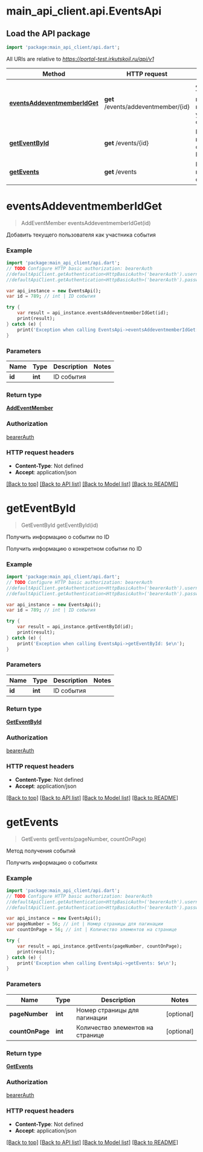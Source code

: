 # main_api_client.api.EventsApi

## Load the API package
```dart
import 'package:main_api_client/api.dart';
```

All URIs are relative to *https://portal-test.irkutskoil.ru/api/v1*

Method | HTTP request | Description
------------- | ------------- | -------------
[**eventsAddeventmemberIdGet**](EventsApi.md#eventsAddeventmemberIdGet) | **get** /events/addeventmember/{id} | Добавить текущего пользователя как участника события
[**getEventById**](EventsApi.md#getEventById) | **get** /events/{id} | Получить информацию о событии по ID
[**getEvents**](EventsApi.md#getEvents) | **get** /events | Метод получения событий


# **eventsAddeventmemberIdGet**
> AddEventMember eventsAddeventmemberIdGet(id)

Добавить текущего пользователя как участника события

### Example 
```dart
import 'package:main_api_client/api.dart';
// TODO Configure HTTP basic authorization: bearerAuth
//defaultApiClient.getAuthentication<HttpBasicAuth>('bearerAuth').username = 'YOUR_USERNAME'
//defaultApiClient.getAuthentication<HttpBasicAuth>('bearerAuth').password = 'YOUR_PASSWORD';

var api_instance = new EventsApi();
var id = 789; // int | ID события

try { 
    var result = api_instance.eventsAddeventmemberIdGet(id);
    print(result);
} catch (e) {
    print('Exception when calling EventsApi->eventsAddeventmemberIdGet: $e\n');
}
```

### Parameters

Name | Type | Description  | Notes
------------- | ------------- | ------------- | -------------
 **id** | **int**| ID события | 

### Return type

[**AddEventMember**](AddEventMember.md)

### Authorization

[bearerAuth](../README.md#bearerAuth)

### HTTP request headers

 - **Content-Type**: Not defined
 - **Accept**: application/json

[[Back to top]](#) [[Back to API list]](../README.md#documentation-for-api-endpoints) [[Back to Model list]](../README.md#documentation-for-models) [[Back to README]](../README.md)

# **getEventById**
> GetEventById getEventById(id)

Получить информацию о событии по ID

Получить информацию о конкретном событии по ID

### Example 
```dart
import 'package:main_api_client/api.dart';
// TODO Configure HTTP basic authorization: bearerAuth
//defaultApiClient.getAuthentication<HttpBasicAuth>('bearerAuth').username = 'YOUR_USERNAME'
//defaultApiClient.getAuthentication<HttpBasicAuth>('bearerAuth').password = 'YOUR_PASSWORD';

var api_instance = new EventsApi();
var id = 789; // int | ID события

try { 
    var result = api_instance.getEventById(id);
    print(result);
} catch (e) {
    print('Exception when calling EventsApi->getEventById: $e\n');
}
```

### Parameters

Name | Type | Description  | Notes
------------- | ------------- | ------------- | -------------
 **id** | **int**| ID события | 

### Return type

[**GetEventById**](GetEventById.md)

### Authorization

[bearerAuth](../README.md#bearerAuth)

### HTTP request headers

 - **Content-Type**: Not defined
 - **Accept**: application/json

[[Back to top]](#) [[Back to API list]](../README.md#documentation-for-api-endpoints) [[Back to Model list]](../README.md#documentation-for-models) [[Back to README]](../README.md)

# **getEvents**
> GetEvents getEvents(pageNumber, countOnPage)

Метод получения событий

Получить информацию о событиях

### Example 
```dart
import 'package:main_api_client/api.dart';
// TODO Configure HTTP basic authorization: bearerAuth
//defaultApiClient.getAuthentication<HttpBasicAuth>('bearerAuth').username = 'YOUR_USERNAME'
//defaultApiClient.getAuthentication<HttpBasicAuth>('bearerAuth').password = 'YOUR_PASSWORD';

var api_instance = new EventsApi();
var pageNumber = 56; // int | Номер страницы для пагинации
var countOnPage = 56; // int | Количество элементов на странице

try { 
    var result = api_instance.getEvents(pageNumber, countOnPage);
    print(result);
} catch (e) {
    print('Exception when calling EventsApi->getEvents: $e\n');
}
```

### Parameters

Name | Type | Description  | Notes
------------- | ------------- | ------------- | -------------
 **pageNumber** | **int**| Номер страницы для пагинации | [optional] 
 **countOnPage** | **int**| Количество элементов на странице | [optional] 

### Return type

[**GetEvents**](GetEvents.md)

### Authorization

[bearerAuth](../README.md#bearerAuth)

### HTTP request headers

 - **Content-Type**: Not defined
 - **Accept**: application/json

[[Back to top]](#) [[Back to API list]](../README.md#documentation-for-api-endpoints) [[Back to Model list]](../README.md#documentation-for-models) [[Back to README]](../README.md)

